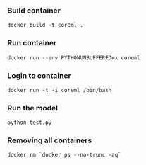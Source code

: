 ### Build container
```
docker build -t coreml .
```

### Run container
```
docker run --env PYTHONUNBUFFERED=x coreml
```

### Login to container

```
docker run -t -i coreml /bin/bash
```

### Run the model
```
python test.py
```

### Removing all containers

```
docker rm `docker ps --no-trunc -aq`
```
